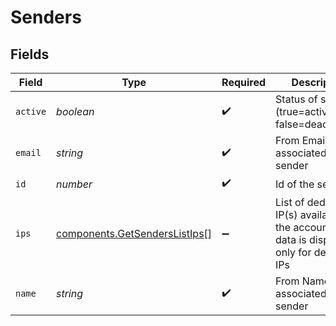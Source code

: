 # Senders


## Fields

| Field                                                                                           | Type                                                                                            | Required                                                                                        | Description                                                                                     | Example                                                                                         |
| ----------------------------------------------------------------------------------------------- | ----------------------------------------------------------------------------------------------- | ----------------------------------------------------------------------------------------------- | ----------------------------------------------------------------------------------------------- | ----------------------------------------------------------------------------------------------- |
| `active`                                                                                        | *boolean*                                                                                       | :heavy_check_mark:                                                                              | Status of sender (true=activated, false=deactivated)                                            | false                                                                                           |
| `email`                                                                                         | *string*                                                                                        | :heavy_check_mark:                                                                              | From Email associated to the sender                                                             | marketing@mycompany.com                                                                         |
| `id`                                                                                            | *number*                                                                                        | :heavy_check_mark:                                                                              | Id of the sender                                                                                | 0                                                                                               |
| `ips`                                                                                           | [components.GetSendersListIps](../../models/components/getsenderslistips.md)[]                  | :heavy_minus_sign:                                                                              | List of dedicated IP(s) available in the account. This data is displayed only for dedicated IPs |                                                                                                 |
| `name`                                                                                          | *string*                                                                                        | :heavy_check_mark:                                                                              | From Name associated to the sender                                                              | Marketing                                                                                       |